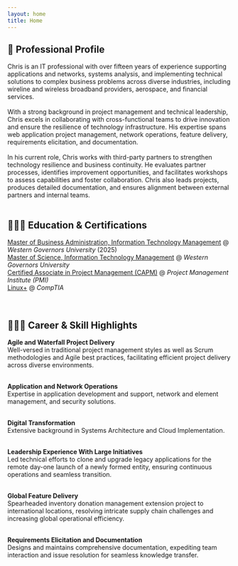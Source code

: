 ```yaml
---
layout: home
title: Home
---
```

<!--
[Click here](/cv) to see the full CV, and [here](/cv.pdf) to download a print version. The theme also ships with a blog: [click here](/posts) to scroll posts from the most recent. Finally, [click here](/404) to see a page that can't be found.
<br><br><br>
-->


## 👤 Professional Profile
Chris is an IT professional with over fifteen years of experience supporting applications and networks, systems analysis, and implementing technical solutions to complex business problems across diverse industries, including wireline and wireless broadband providers, aerospace, and financial services.
<br><br>
With a strong background in project management and technical leadership, Chris excels in collaborating with cross-functional teams to drive innovation and ensure the resilience of technology infrastructure. His expertise spans web application project management, network operations, feature delivery, requirements elicitation, and documentation.
<br><br>
In his current role, Chris works with third-party partners to strengthen technology resilience and business continuity. He evaluates partner processes, identifies improvement opportunities, and facilitates workshops to assess capabilities and foster collaboration. Chris also leads projects, produces detailed documentation, and ensures alignment between external partners and internal teams.
<br><br>


## 👨🏻‍🎓 Education & Certifications
<a href="https://www.wgu.edu/online-business-degrees/mba-masters-business-administration-it-management-program.html" target="_blank" rel="noopener noreferrer">Master of Business Administration, Information Technology Management</a> @ _Western Governors University_ (2025) <br>
<a href="https://www.wgu.edu/online-it-degrees/information-technology-management-masters-program.html" target ="_blank" rel="noopener noreferrer">Master of Science, Information Technology Management</a> @ _Western Governors University_ <br>
<a href="https://www.credly.com/badges/53d36d2b-f25e-438c-a1df-50556c585e59" target ="_blank" rel="noopener noreferrer">Certified Associate in Project Management (CAPM)</a> @ _Project Management Institute (PMI)_ <br>
<a href="https://www.credly.com/badges/522af907-eef4-43cd-8431-bb02636bd5f5" target ="_blank" rel="noopener noreferrer">Linux+</a> @ _CompTIA_ <br>
<br><br>


## 👨🏻‍💻 Career & Skill Highlights

  
  **Agile and Waterfall Project Delivery**<br>
  Well-versed in traditional project management styles as well as Scrum methodologies and Agile best practices, facilitating efficient project delivery across diverse environments.<br><br>
  
  **Application and Network Operations**<br>
  Expertise in application development and support, network and element management, and security solutions.<br><br>

  **Digital Transformation**<br>
  Extensive background in Systems Architecture and Cloud Implementation.<br><br>
  
  **Leadership Experience With Large Initiatives**<br>
  Led technical efforts to clone and upgrade legacy applications for the remote day-one launch of a newly formed entity, ensuring continuous operations and seamless transition.<br><br>
  
  **Global Feature Delivery**<br>
  Spearheaded inventory donation management extension project to international locations, resolving intricate supply chain challenges and increasing global operational efficiency.<br><br>
  
  **Requirements Elicitation and Documentation**<br>
  Designs and maintains comprehensive documentation, expediting team interaction and issue resolution for seamless knowledge transfer.<br><br>

<!--
{% include archive.html %}
-->
